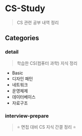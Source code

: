 # CS-Study

> CS 관련 공부 내역 정리

## Categories

### detail

> 학습한 CS(컴퓨터 과학) 지식 정리

- Basic
- 디자인 패턴
- 네트워크
- 운영체제
- 데이터베이스
- 자료구조

### interview-prepare

> ⭐ 면접 대비 CS 지식 간결 정리 ⭐
